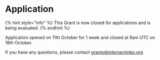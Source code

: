 # Application

{% hint style="info" %}
This Grant is now closed for applications and is being evaluated.&#x20;
{% endhint %}

Application opened on 11th October for 1 week and closed at 9am UTC on 18th October.&#x20;

If you have any questions, please contact grants@intersectmbo.org
